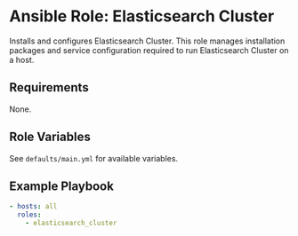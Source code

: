 # Ansible Role: Elasticsearch Cluster

Installs and configures Elasticsearch Cluster. This role manages installation packages and service configuration required to run Elasticsearch Cluster on a host.

## Requirements

None.

## Role Variables

See `defaults/main.yml` for available variables.

## Example Playbook

```yaml
- hosts: all
  roles:
    - elasticsearch_cluster
```

